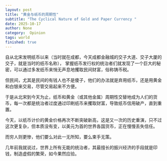 ```yaml
---
layout: post
title: "黄金与纸币的周期性"
subtitle: "The Cyclical Nature of Gold and Paper Currency "
date: 2025-10-17
author: None
category:  Opinion
tags: world
finished: true
---
```



自从北宋发明纸币以来（当时就在成都，今天成都金融城的交子大道、交子大厦的交子，就是当时的纸币名称）， 掌握纸币发行权的统治者们就发现了一个巨大的秘密，可以通过多发纸币来悄无声息地攫取民间财富，俗称铸币税。

但民间，尤其是民间的有钱人也不是傻子，他们的办法就是弃用纸币，还是用黄金和白银来交易，尽管交易起来不方便。

于是从北宋到今天为止，纸币和黄金（或其他金属）周期性交替地成为人们的货币，每一次都是统治者过度通过印刷纸币来攫取财富，导致纸币信用破产，直到重置。

今天，以纸币计价的黄金价格再次不断突破新高，这是又一次的历史重演，只不过这次更复杂，但本质没有变，以美元为首的世界各国货币，正在慢慢丢失信任。

而穷人则更惨，他们要么对此一无所知，要么束手无策。

几年前我就说过，世界上所有无能的统治者，其最擅长的振兴经济的手段就是印钱，制造虚假的繁荣，如今果然应验。


